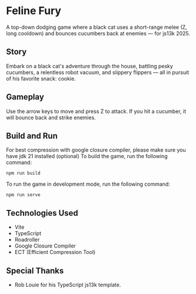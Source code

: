 # Feline Fury

A top-down dodging game where a black cat uses a short-range melee (Z, long cooldown) and bounces cucumbers back at enemies — for js13k 2025.

## Story

Embark on a black cat's adventure through the house, battling pesky cucumbers, a relentless robot vacuum, and slippery flippers — all in pursuit of his favorite snack: cookie.

## Gameplay

Use the arrow keys to move and press Z to attack. If you hit a cucumber, it will bounce back and strike enemies.

## Build and Run

For best compression with google closure compiler, please make sure you have jdk 21 installed (optional)
To build the game, run the following command:

```
npm run build
```

To run the game in development mode, run the following command:

```
npm run serve
```

## Technologies Used

* Vite
* TypeScript
* Roadroller
* Google Closure Compiler
* ECT (Efficient Compression Tool)

## Special Thanks

* Rob Louie for his TypeScript js13k template.
